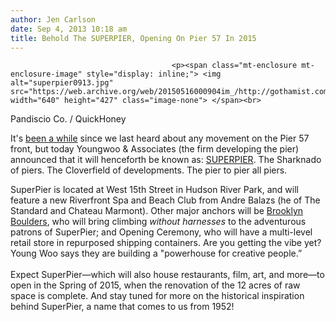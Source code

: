 ```yaml
---
author: Jen Carlson
date: Sep 4, 2013 10:18 am
title: Behold The SUPERPIER, Opening On Pier 57 In 2015
---
```


	
										<p><span class="mt-enclosure mt-enclosure-image" style="display: inline;"> <img alt="superpier0913.jpg" src="https://web.archive.org/web/20150516000904im_/http://gothamist.com/attachments/arts_jen/superpier0913.jpg" width="640" height="427" class="image-none"> </span><br>
<span class="photo_caption">Pandiscio Co. / QuickHoney</span></p>

<p>It&apos;s <a href="https://web.archive.org/web/20150516000904/http://gothamist.com/2009/08/11/pier_57.php">been a while</a> since we last heard about any movement on the Pier 57 front, but today Youngwoo &amp; Associates (the firm developing the pier) announced that it will henceforth be known as: <a href="https://web.archive.org/web/20150516000904/http://www.superpier.com/">SUPERPIER</a>. The Sharknado of piers. The Cloverfield of developments. The pier to pier all piers.</p>

<p>SuperPier is located at West 15th Street in Hudson River Park, and will feature a new Riverfront Spa and Beach Club from Andre Balazs (he of The Standard and Chateau Marmont). Other major anchors will be <a href="https://web.archive.org/web/20150516000904/http://www.brooklynboulders.com/">Brooklyn Boulders</a>, who will bring climbing <em>without harnesses</em> to the adventurous patrons of SuperPier; and Opening Ceremony, who will have a multi-level retail store in repurposed shipping containers. Are you getting the vibe yet? Young Woo says they are building a &quot;powerhouse for creative people.&#x201D;<br>
 <br>
Expect SuperPier&#x2014;which will also house restaurants, film, art, and more&#x2014;to open in the Spring of 2015, when the renovation of the 12 acres of raw space is complete. And stay tuned for more on the historical inspiration behind SuperPier, a name that comes to us from 1952!</p>					
										
									
				